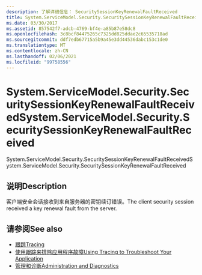 ```yaml
---
description: 了解详细信息： SecuritySessionKeyRenewalFaultReceived
title: System.ServiceModel.Security.SecuritySessionKeyRenewalFaultReceived
ms.date: 03/30/2017
ms.assetid: 857542f7-adcb-4769-bf4e-a85b87e58dc8
ms.openlocfilehash: 3c8bcf84475265c7325dd825ddae2c65535718ad
ms.sourcegitcommit: ddf7edb67715a5b9a45e3dd44536dabc153c1de0
ms.translationtype: MT
ms.contentlocale: zh-CN
ms.lasthandoff: 02/06/2021
ms.locfileid: "99758556"
---
```

# <a name="systemservicemodelsecuritysecuritysessionkeyrenewalfaultreceived"></a><span data-ttu-id="243ab-103">System.ServiceModel.Security.SecuritySessionKeyRenewalFaultReceived</span><span class="sxs-lookup"><span data-stu-id="243ab-103">System.ServiceModel.Security.SecuritySessionKeyRenewalFaultReceived</span></span>

<span data-ttu-id="243ab-104">System.ServiceModel.Security.SecuritySessionKeyRenewalFaultReceived</span><span class="sxs-lookup"><span data-stu-id="243ab-104">System.ServiceModel.Security.SecuritySessionKeyRenewalFaultReceived</span></span>  
  
## <a name="description"></a><span data-ttu-id="243ab-105">说明</span><span class="sxs-lookup"><span data-stu-id="243ab-105">Description</span></span>  

 <span data-ttu-id="243ab-106">客户端安全会话接收到来自服务器的密钥续订错误。</span><span class="sxs-lookup"><span data-stu-id="243ab-106">The client security session received a key renewal fault from the server.</span></span>  
  
## <a name="see-also"></a><span data-ttu-id="243ab-107">请参阅</span><span class="sxs-lookup"><span data-stu-id="243ab-107">See also</span></span>

- [<span data-ttu-id="243ab-108">跟踪</span><span class="sxs-lookup"><span data-stu-id="243ab-108">Tracing</span></span>](index.md)
- [<span data-ttu-id="243ab-109">使用跟踪来排除应用程序故障</span><span class="sxs-lookup"><span data-stu-id="243ab-109">Using Tracing to Troubleshoot Your Application</span></span>](using-tracing-to-troubleshoot-your-application.md)
- [<span data-ttu-id="243ab-110">管理和诊断</span><span class="sxs-lookup"><span data-stu-id="243ab-110">Administration and Diagnostics</span></span>](../index.md)
